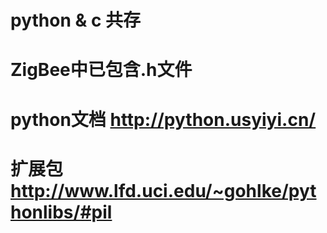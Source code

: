 # python & c 共存
# ZigBee中已包含.h文件

# python文档 http://python.usyiyi.cn/
# 扩展包 http://www.lfd.uci.edu/~gohlke/pythonlibs/#pil
